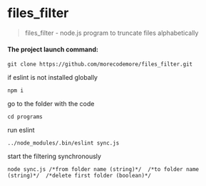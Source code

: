# files_filter
>files_filter - node.js program to truncate files alphabetically

#### The project launch command:
`git clone https://github.com/morecodemore/files_filter.git`

if eslint is not installed globally

`npm i`

go to the folder with the code

`cd programs`

run eslint

`../node_modules/.bin/eslint sync.js`

start the filtering synchronously

`node sync.js /*from folder name (string)*/  /*to folder name (string)*/  /*delete first folder (boolean)*/`
